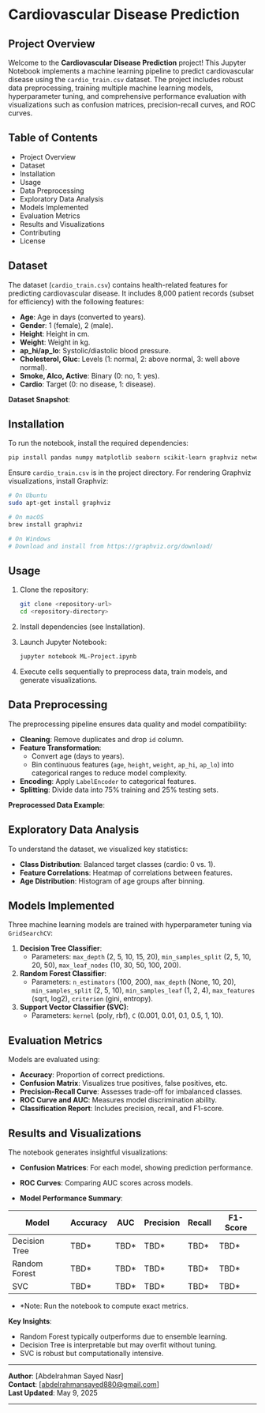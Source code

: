 # Cardiovascular Disease Prediction

## Project Overview

Welcome to the **Cardiovascular Disease Prediction** project! This Jupyter Notebook implements a machine learning pipeline to predict cardiovascular disease using the `cardio_train.csv` dataset. The project includes robust data preprocessing, training multiple machine learning models, hyperparameter tuning, and comprehensive performance evaluation with visualizations such as confusion matrices, precision-recall curves, and ROC curves.

## Table of Contents

- Project Overview
- Dataset
- Installation
- Usage
- Data Preprocessing
- Exploratory Data Analysis
- Models Implemented
- Evaluation Metrics
- Results and Visualizations
- Contributing
- License

## Dataset

The dataset (`cardio_train.csv`) contains health-related features for predicting cardiovascular disease. It includes 8,000 patient records (subset for efficiency) with the following features:

- **Age**: Age in days (converted to years).
- **Gender**: 1 (female), 2 (male).
- **Height**: Height in cm.
- **Weight**: Weight in kg.
- **ap_hi/ap_lo**: Systolic/diastolic blood pressure.
- **Cholesterol, Gluc**: Levels (1: normal, 2: above normal, 3: well above normal).
- **Smoke, Alco, Active**: Binary (0: no, 1: yes).
- **Cardio**: Target (0: no disease, 1: disease).

**Dataset Snapshot**:

## Installation

To run the notebook, install the required dependencies:

```bash
pip install pandas numpy matplotlib seaborn scikit-learn graphviz networkx
```

Ensure `cardio_train.csv` is in the project directory. For rendering Graphviz visualizations, install Graphviz:

```bash
# On Ubuntu
sudo apt-get install graphviz

# On macOS
brew install graphviz

# On Windows
# Download and install from https://graphviz.org/download/
```

## Usage

1. Clone the repository:

   ```bash
   git clone <repository-url>
   cd <repository-directory>
   ```

2. Install dependencies (see Installation).

3. Launch Jupyter Notebook:

   ```bash
   jupyter notebook ML-Project.ipynb
   ```

4. Execute cells sequentially to preprocess data, train models, and generate visualizations.

## Data Preprocessing

The preprocessing pipeline ensures data quality and model compatibility:

- **Cleaning**: Remove duplicates and drop `id` column.
- **Feature Transformation**:
  - Convert age (days to years).
  - Bin continuous features (`age`, `height`, `weight`, `ap_hi`, `ap_lo`) into categorical ranges to reduce model complexity.
- **Encoding**: Apply `LabelEncoder` to categorical features.
- **Splitting**: Divide data into 75% training and 25% testing sets.

**Preprocessed Data Example**:

## Exploratory Data Analysis

To understand the dataset, we visualized key statistics:

- **Class Distribution**: Balanced target classes (cardio: 0 vs. 1).
- **Feature Correlations**: Heatmap of correlations between features.
- **Age Distribution**: Histogram of age groups after binning.

## Models Implemented

Three machine learning models are trained with hyperparameter tuning via `GridSearchCV`:

1. **Decision Tree Classifier**:
   - Parameters: `max_depth` (2, 5, 10, 15, 20), `min_samples_split` (2, 5, 10, 20, 50), `max_leaf_nodes` (10, 30, 50, 100, 200).
2. **Random Forest Classifier**:
   - Parameters: `n_estimators` (100, 200), `max_depth` (None, 10, 20), `min_samples_split` (2, 5, 10), `min_samples_leaf` (1, 2, 4), `max_features` (sqrt, log2), `criterion` (gini, entropy).
3. **Support Vector Classifier (SVC)**:
   - Parameters: `kernel` (poly, rbf), `C` (0.001, 0.01, 0.1, 0.5, 1, 10).

## Evaluation Metrics

Models are evaluated using:

- **Accuracy**: Proportion of correct predictions.
- **Confusion Matrix**: Visualizes true positives, false positives, etc.
- **Precision-Recall Curve**: Assesses trade-off for imbalanced classes.
- **ROC Curve and AUC**: Measures model discrimination ability.
- **Classification Report**: Includes precision, recall, and F1-score.

## Results and Visualizations

The notebook generates insightful visualizations:

- **Confusion Matrices**: For each model, showing prediction performance.

- **ROC Curves**: Comparing AUC scores across models.

- **Model Performance Summary**:

| Model | Accuracy | AUC | Precision | Recall | F1-Score |
| --- | --- | --- | --- | --- | --- |
| Decision Tree | TBD\* | TBD\* | TBD\* | TBD\* | TBD\* |
| Random Forest | TBD\* | TBD\* | TBD\* | TBD\* | TBD\* |
| SVC | TBD\* | TBD\* | TBD\* | TBD\* | TBD\* |

- \*Note: Run the notebook to compute exact metrics.

**Key Insights**:

- Random Forest typically outperforms due to ensemble learning.
- Decision Tree is interpretable but may overfit without tuning.
- SVC is robust but computationally intensive.

---

**Author**: \[Abdelrahman Sayed Nasr\]\
**Contact**: \[abdelrahmansayed880@gmail.com\]\
**Last Updated**: May 9, 2025

---
